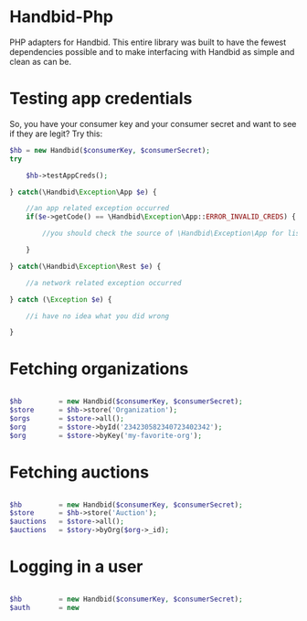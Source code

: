 Handbid-Php
===========

PHP adapters for Handbid. This entire library was built to have the fewest dependencies possible and to make interfacing
with Handbid as simple and clean as can be.

# Testing app credentials
So, you have your consumer key and your consumer secret and want to see if they are legit? Try this:

```php
$hb = new Handbid($consumerKey, $consumerSecret);
try

    $hb->testAppCreds();

} catch(\Handbid\Exception\App $e) {

    //an app related exception occurred
    if($e->getCode() == \Handbid\Exception\App::ERROR_INVALID_CREDS) {

        //you should check the source of \Handbid\Exception\App for list of errors

    }

} catch(\Handbid\Exception\Rest $e) {

    //a network related exception occurred

} catch (\Exception $e) {

    //i have no idea what you did wrong

}
```
# Fetching organizations
```php

$hb         = new Handbid($consumerKey, $consumerSecret);
$store      = $hb->store('Organization');
$orgs       = $store->all();
$org        = $store->byId('234230582340723402342');
$org        = $store->byKey('my-favorite-org');


```

# Fetching auctions
```php

$hb         = new Handbid($consumerKey, $consumerSecret);
$store      = $hb->store('Auction');
$auctions   = $store->all();
$auctions   = $story->byOrg($org->_id);

```

# Logging in a user
```php

$hb         = new Handbid($consumerKey, $consumerSecret);
$auth       = new


```
